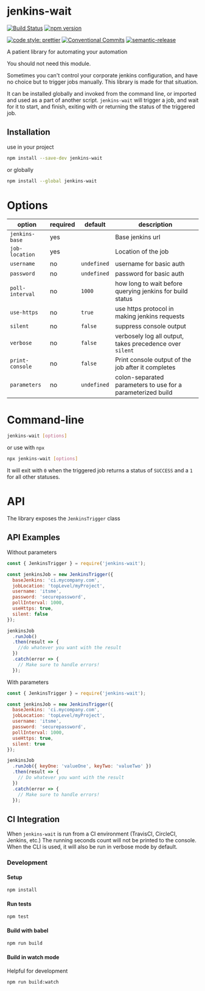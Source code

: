 # jenkins-wait

[![Build Status](https://travis-ci.org/BearAlliance/jenkins-wait.svg?branch=master)](https://travis-ci.org/BearAlliance/jenkins-wait)
[![npm version](https://badge.fury.io/js/jenkins-wait.svg)](https://badge.fury.io/js/jenkins-wait)

[![code style: prettier](https://img.shields.io/badge/code_style-prettier-ff69b4.svg?style=flat-square)](https://github.com/prettier/prettier)
[![Conventional Commits](https://img.shields.io/badge/Conventional%20Commits-1.0.0-yellow.svg)](https://conventionalcommits.org)
[![semantic-release](https://img.shields.io/badge/%20%20%F0%9F%93%A6%F0%9F%9A%80-semantic--release-e10079.svg)](https://github.com/semantic-release/semantic-release)

A patient library for automating your automation

You should not need this module.

Sometimes you can't control your corporate jenkins configuration, and have no choice but to trigger jobs manually.
This library is made for that situation.

It can be installed globally and invoked from the command line, or imported and used as a part of another script.
`jenkins-wait` will trigger a job, and wait for it to start, and finish, exiting with or returning the status of the triggered job.

## Installation

use in your project

```bash
npm install --save-dev jenkins-wait
```

or globally

```bash
npm install --global jenkins-wait
```

# Options

| option          | required | default     | description                                                 |
| --------------- | -------- | ----------- | ----------------------------------------------------------- |
| `jenkins-base`  | yes      |             | Base jenkins url                                            |
| `job-location`  | yes      |             | Location of the job                                         |
| `username`      | no       | `undefined` | username for basic auth                                     |
| `password`      | no       | `undefined` | password for basic auth                                     |
| `poll-interval` | no       | `1000`      | how long to wait before querying jenkins for build status   |
| `use-https`     | no       | `true`      | use https protocol in making jenkins requests               |
| `silent`        | no       | `false`     | suppress console output                                     |
| `verbose`       | no       | `false`     | verbosely log all output, takes precedence over `silent`    |
| `print-console` | no       | `false`     | Print console output of the job after it completes          |
| `parameters`    | no       | `undefined` | colon-separated parameters to use for a parameterized build |

# Command-line

```bash
jenkins-wait [options]
```

or use with `npx`

```bash
npx jenkins-wait [options]
```

It will exit with `0` when the triggered job returns a status of `SUCCESS` and a `1` for all other statuses.

# API

The library exposes the `JenkinsTrigger` class

## API Examples

Without parameters

```javascript
const { JenkinsTrigger } = require('jenkins-wait');

const jenkinsJob = new JenkinsTrigger({
  baseJenkins: 'ci.mycompany.com',
  jobLocation: 'topLevel/myProject',
  username: 'itsme',
  password: 'securepassword',
  pollInterval: 1000,
  useHttps: true,
  silent: false
});

jenkinsJob
  .runJob()
  .then(result => {
    //do whatever you want with the result
  })
  .catch(error => {
    // Make sure to handle errors!
  });
```

With parameters

```javascript
const { JenkinsTrigger } = require('jenkins-wait');

const jenkinsJob = new JenkinsTrigger({
  baseJenkins: 'ci.mycompany.com',
  jobLocation: 'topLevel/myProject',
  username: 'itsme',
  password: 'securepassword',
  pollInterval: 1000,
  useHttps: true,
  silent: true
});

jenkinsJob
  .runJob({ keyOne: 'valueOne', keyTwo: 'valueTwo' })
  .then(result => {
    // Do whatever you want with the result
  })
  .catch(error => {
    // Make sure to handle errors!
  });
```

## CI Integration

When `jenkins-wait` is run from a CI environment (TravisCI, CircleCI, Jenkins, etc.) The running seconds count will not be printed to the console. When the CLI is used, it will also be run in verbose mode by default.

### Development

#### Setup

```bash
npm install
```

#### Run tests

```bash
npm test
```

#### Build with babel

```bash
npm run build
```

#### Build in watch mode

Helpful for development

```bash
npm run build:watch
```
